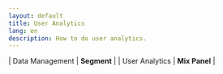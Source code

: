 ```yaml
---
layout: default
title: User Analytics
lang: en
description: How to do user analytics.
---
```


| Data Management | **Segment** |
| User Analytics | **Mix Panel** |
